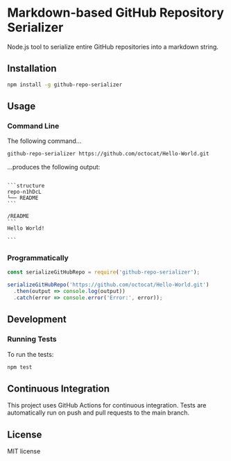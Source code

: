 # Markdown-based GitHub Repository Serializer

Node.js tool to serialize entire GitHub repositories into a markdown string.

## Installation

```bash
npm install -g github-repo-serializer
```

## Usage

### Command Line

The following command...
```bash
github-repo-serializer https://github.com/octocat/Hello-World.git
```

...produces the following output:
<pre><code>
```structure
repo-n1hDcL
└── README
```

/README
```
Hello World!

```</code></pre>

### Programmatically

```javascript
const serializeGitHubRepo = require('github-repo-serializer');

serializeGitHubRepo('https://github.com/octocat/Hello-World.git')
  .then(output => console.log(output))
  .catch(error => console.error('Error:', error));
```

## Development

### Running Tests

To run the tests:

```bash
npm test
```

## Continuous Integration

This project uses GitHub Actions for continuous integration. Tests are automatically run on push and pull requests to the main branch.

## License
MIT license